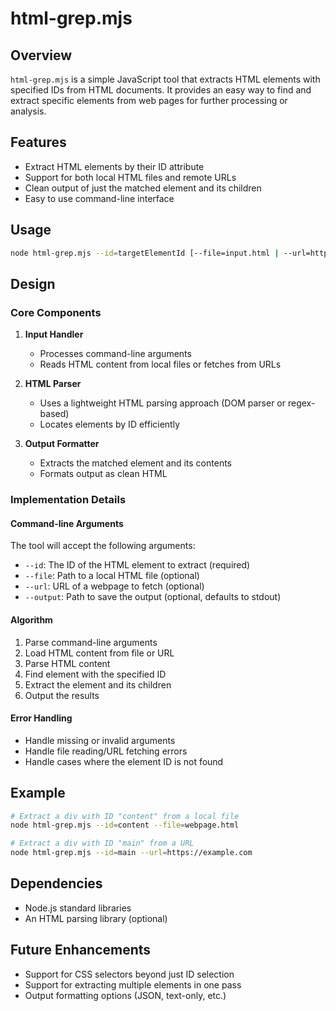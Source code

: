 # html-grep.mjs

## Overview
`html-grep.mjs` is a simple JavaScript tool that extracts HTML elements with specified IDs from HTML documents. It provides an easy way to find and extract specific elements from web pages for further processing or analysis.

## Features
- Extract HTML elements by their ID attribute
- Support for both local HTML files and remote URLs
- Clean output of just the matched element and its children
- Easy to use command-line interface

## Usage
```bash
node html-grep.mjs --id=targetElementId [--file=input.html | --url=https://example.com]
```

## Design

### Core Components
1. **Input Handler**
   - Processes command-line arguments
   - Reads HTML content from local files or fetches from URLs

2. **HTML Parser**
   - Uses a lightweight HTML parsing approach (DOM parser or regex-based)
   - Locates elements by ID efficiently

3. **Output Formatter**
   - Extracts the matched element and its contents
   - Formats output as clean HTML

### Implementation Details

#### Command-line Arguments
The tool will accept the following arguments:
- `--id`: The ID of the HTML element to extract (required)
- `--file`: Path to a local HTML file (optional)
- `--url`: URL of a webpage to fetch (optional)
- `--output`: Path to save the output (optional, defaults to stdout)

#### Algorithm
1. Parse command-line arguments
2. Load HTML content from file or URL
3. Parse HTML content
4. Find element with the specified ID
5. Extract the element and its children
6. Output the results

#### Error Handling
- Handle missing or invalid arguments
- Handle file reading/URL fetching errors
- Handle cases where the element ID is not found

## Example
```bash
# Extract a div with ID "content" from a local file
node html-grep.mjs --id=content --file=webpage.html

# Extract a div with ID "main" from a URL
node html-grep.mjs --id=main --url=https://example.com
```

## Dependencies
- Node.js standard libraries
- An HTML parsing library (optional)

## Future Enhancements
- Support for CSS selectors beyond just ID selection
- Support for extracting multiple elements in one pass
- Output formatting options (JSON, text-only, etc.)